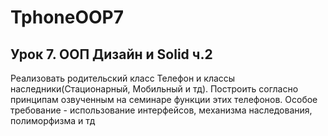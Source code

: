 # TphoneOOP7

## Урок 7. ООП Дизайн и Solid ч.2
Реализовать родительский класс Телефон и классы наследники(Стационарный, Мобильный и тд). 
Построить согласно принципам озвученным на семинаре функции этих телефонов.
Особое требование - использование интерфейсов, механизма наследования, полиморфизма и тд
